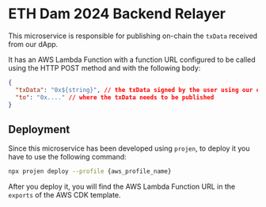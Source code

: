 # ETH Dam 2024 Backend Relayer

This microservice is responsible for publishing on-chain the `txData` received from our dApp.

It has an AWS Lambda Function with a function URL configured to be called using the HTTP POST method and with the following body:

```json
{
  "txData": "0x${string}", // the txData signed by the user using our dApp
  "to": "0x...." // where the txData needs to be published
}
```

## Deployment

Since this microservice has been developed using `projen`, to deploy it you have to use the following command:

```bash
npx projen deploy --profile {aws_profile_name}
```

After you deploy it, you will find the AWS Lambda Function URL in the `exports` of the AWS CDK template.
